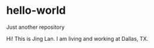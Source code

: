 # hello-world
Just another repository

Hi!
This is Jing Lan. I am living and working at Dallas, TX.

